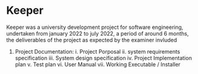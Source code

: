 # Keeper

Keeper was a university development project for software engineering, undertaken from january 2022 to july 2022, a period of around 6 months,
the deliverables of the project as expected by the examiner invluded
1. Project Documentation:
  i. Project Porposal
  ii. system requirements specification
  iii. System design specification
  iv. Project Implementation plan
  v. Test plan
  vi. User Manual
  vii. Working Executable / Installer
